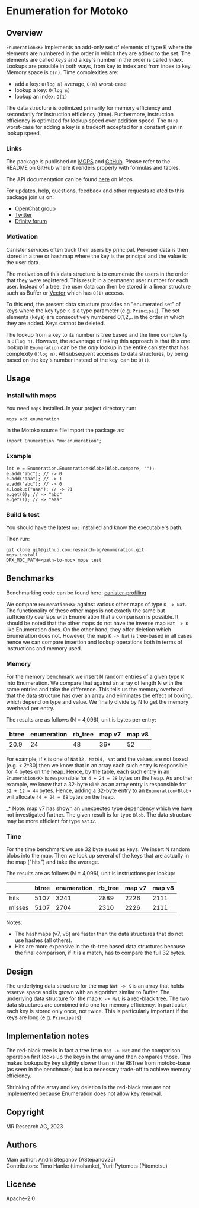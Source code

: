 # Enumeration for Motoko

## Overview

`Enumeration<K>` implements an add-only set of elements of type K where the
elements are numbered in the order in which they are added to the set.
The elements are called *keys* and a key's number in the order is called *index*.
Lookups are possible in both ways, from key to index and from 
index to key.
Memory space is `O(n)`.
Time complexities are:

* add a key: `O(log n)` average, `O(n)` worst-case
* lookup a key: `O(log n)`
* lookup an index: `O(1)`

The data structure is optimized primarily for memory efficiency
and secondarily for instruction efficiency (time).
Furthermore, instruction efficiency is optimized for lookup speed over addition speed.
The `O(n)` worst-case for adding a key is a tradeoff accepted for a constant gain in lookup speed.

### Links

The package is published on [MOPS](https://mops.one/enumeration) and [GitHub](https://github.com/research-ag/enumeration).
Please refer to the README on GitHub where it renders properly with formulas and tables.

The API documentation can be found [here](https://mops.one/enumeration/docs/lib) on Mops.

For updates, help, questions, feedback and other requests related to this package join us on:

* [OpenChat group](https://oc.app/2zyqk-iqaaa-aaaar-anmra-cai)
* [Twitter](https://twitter.com/mr_research_ag)
* [Dfinity forum](https://forum.dfinity.org/)

### Motivation

Canister services often track their users by principal.
Per-user data is then stored in a tree or hashmap where the key is the principal and the value is the user data.

The motivation of this data structure is to enumerate the users in the order that they were registered.
This result in a permanent user number for each user.
Instead of a tree, the user data can then be stored in a linear structure such as Buffer or [Vector](https://mops.one/vector) which has `O(1)` access.

To this end, the present data structure provides an "enumerated set" of keys where the key type `K` is a type parameter (e.g. `Principal`). 
The set elements (keys) are consecutively numbered 0,1,2,.. in the order in which they are added.
Keys cannot be deleted.

The lookup from a key to its number is tree based and the time complexity is `O(log n)`. 
However, the advantage of taking this approach is that this one lookup in `Enumeration` can be the _only_ lookup in the entire canister that has complexity `O(log n)`.
All subsequent accesses to data structures, by being based on the key's number instead of the key, can be `O(1)`.

## Usage

### Install with mops

You need `mops` installed. In your project directory run:
```
mops add enumeration
```

In the Motoko source file import the package as:
```
import Enumeration "mo:enumeration";
```

### Example

```
let e = Enumeration.Enumeration<Blob>(Blob.compare, "");
e.add("abc"); // -> 0
e.add("aaa"); // -> 1
e.add("abc"); // -> 0
e.lookup("aaa"); // -> ?1
e.get(0); // -> "abc"
e.get(1); // -> "aaa"
```
### Build & test

You should have the latest `moc` installed and know the executable's path.

Then run:
```
git clone git@github.com:research-ag/enumeration.git
mops install
DFX_MOC_PATH=<path-to-moc> mops test
```

## Benchmarks

Benchmarking code can be found here: [canister-profiling](https://github.com/research-ag/canister-profiling)

We compare `Enumeration<K>` against various other maps of type `K -> Nat`. The functionality of these other maps is not exactly the same but sufficiently overlaps with Enumeration that a comparison is possible. It should be noted that the other maps do not have the inverse map `Nat -> K` like Enumeration does. On the other hand, they offer deletion which Enumeration does not. However, the map `K -> Nat` is tree-based in all cases hence we can compare insertion and lookup operations both in terms of instructions and memory used.

### Memory

For the memory benchmark we insert N random entries of a given type `K` into Enumeration.
We compare that against an array of length N with the same entries and take the difference.
This tells us the memory overhead that the data structure has over an array and eliminates the effect of boxing, which depend on type and value.
We finally divide by N to get the memory overhead per entry.

The results are as follows (N = 4,096), unit is bytes per entry: 

|btree|enumeration|rb_tree|map v7|map v8|
|---|---|---|---|---|
|20.9|24|48|36*|52|

For example, if `K` is one of `Nat32, Nat64, Nat` and the values are not boxed (e.g. < 2^30) then we know that in an array each such entry is responsible for 4 bytes on the heap. 
Hence, by the table, each such entry in an `Enumeration<K>` is responsible for `4 + 24 = 28` bytes on the heap.
As another example, we know that a 32-byte `Blob` as an array entry is responsible for `32 + 12 = 44` bytes.
Hence, adding a 32-byte entry to an `Enumeration<Blob>` will allocate `44 + 24 = 68` bytes on the heap.

_* Note: map v7 has shown an unexpected type dependency which we have not investigated further.
The given result is for type `Blob`.
The data structure may be more efficient for type `Nat32`.

### Time

For the time benchmark we use 32 byte `Blob`s as keys.
We insert N random blobs into the map.
Then we look up several of the keys that are actually in the map ("hits") and take the average.

The results are as follows (N = 4,096), unit is instructions per lookup: 

||btree|enumeration|rb_tree|map v7|map v8|
|---|---|---|---|---|---|
|hits|5107|3241|2889|2226|2111|
|misses|5107|2704|2310|2226|2111|

Notes:

* The hashmaps (v7, v8) are faster than the data structures that do not use hashes (all others).
* Hits are more expensive in the rb-tree based data structures because the final comparison, if it is a match, has to compare the full 32 bytes.

## Design

The underlying data structure for the map `Nat -> K` is an array that holds reserve space and is grown with an algorithm similar to Buffer.
The underlying data structure for the map `K -> Nat` is a red-black tree.
The two data structures are combined into one for memory efficiency. 
In particular, each key is stored only once, not twice.
This is particularly important if the keys are long (e.g. `Principal`s).

## Implementation notes

The red-black tree is in fact a tree from `Nat -> Nat` 
and the comparison operation first looks up the keys in the array and then compares those.
This makes lookups by key slightly slower than in the RBTree from motoko-base
(as seen in the benchmark)
but is a necessary trade-off to achieve memory efficiency.

Shrinking of the array and key deletion in the red-black tree are not implemented because Enumeration does not allow key removal. 

## Copyright

MR Research AG, 2023
## Authors

Main author: Andrii Stepanov (AStepanov25)\
Contributors: Timo Hanke (timohanke), Yurii Pytomets (Pitometsu)
## License 

Apache-2.0
